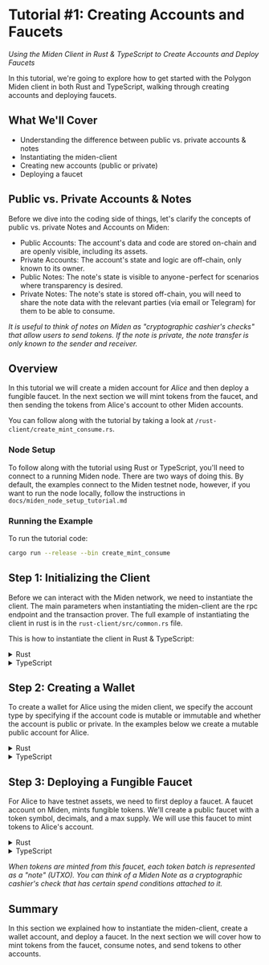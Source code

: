 # Tutorial #1: Creating Accounts and Faucets 

*Using the Miden Client in Rust & TypeScript to Create Accounts and Deploy Faucets*

In this tutorial, we're going to explore how to get started with the Polygon Miden client in both Rust and TypeScript, walking through creating accounts and deploying faucets.

## What We'll Cover
* Understanding the difference between public vs. private accounts & notes
* Instantiating the miden-client
* Creating new accounts (public or private)
* Deploying a faucet

## Public vs. Private Accounts & Notes
Before we dive into the coding side of things, let's clarify the concepts of public vs. private Notes and Accounts on Miden:

* Public Accounts: The account's data and code are stored on-chain and are openly visible, including its assets.
* Private Accounts: The account's state and logic are off-chain, only known to its owner.
* Public Notes: The note's state is visible to anyone - perfect for scenarios where transparency is desired.
* Private Notes: The note's state is stored off-chain, you will need to share the note data with the relevant parties (via email or Telegram) for them to be able to consume.

*It is useful to think of notes on Miden as "cryptographic cashier's checks" that allow users to send tokens. If the note is private, the note transfer is only known to the sender and receiver.*

## Overview

In this tutorial we will create a miden account for *Alice* and then deploy a fungible faucet. In the next section we will mint tokens from the faucet, and then sending the tokens from Alice's account to other Miden accounts.

You can follow along with the tutorial by taking a look at `/rust-client/create_mint_consume.rs`.  

### Node Setup

To follow along with the tutorial using Rust or TypeScript, you'll need to connect to a running Miden node. There are two ways of doing this. By default, the examples connect to the Miden testnet node, however, if you want to run the node locally, follow the instructions in `docs/miden_node_setup_tutorial.md`

### Running the Example

To run the tutorial code:
```bash
cargo run --release --bin create_mint_consume
```

## Step 1: Initializing the Client

Before we can interact with the Miden network, we need to instantiate the client. The main parameters when instantiating the miden-client are the rpc endpoint and the transaction prover. The full example of instantiating the client in rust is in the `rust-client/src/common.rs` file.

This is how to instantiate the client in Rust & TypeScript:

<details>
<summary>Rust</summary>

```rust
let client = Client::new(
    rpc_client,              // RPC endpoint  
    rng_for_client,          // rng
    arc_store,               // store 
    Arc::new(authenticator), // signature authenticator
    Arc::new(tx_prover),     // tx prover (local or delegated)
    true,                    // debug mode
);
```

</details>

<details>

<summary>TypeScript</summary>

```TypeScript
const nodeEndpoint = 'http://18.203.155.106:57291';
let webClient = webClient.create_client(nodeEndpoint)
```


</details>

## Step 2: Creating a Wallet

To create a wallet for Alice using the miden client, we specify the account type by specifying if the account code is mutable or immutable and whether the account is public or private. In the examples below we create a mutable public account for Alice.


<details>
<summary>Rust</summary>

```rust
let alice_template = AccountTemplate::BasicWallet {
    mutable_code: true,
    storage_mode: AccountStorageMode::Public,
};

let (alice_account, _alice_seed) = client.new_account(alice_template).await?;
```

</details>


<details>
<summary>TypeScript</summary>

```TypeScript
const accountId = await webClient.new_wallet(
  AccountStorageMode.public(), // storage type
  true                         // mutable
);
```

</details>


## Step 3: Deploying a Fungible Faucet

For Alice to have testnet assets, we need to first deploy a faucet. A faucet account on Miden, mints fungible tokens. We'll create a public faucet with a token symbol, decimals, and a max supply. We will use this faucet to mint tokens to Alice's account. 


<details>
<summary>Rust</summary>

```rust
let faucet_template = AccountTemplate::FungibleFaucet {
    token_symbol: TokenSymbol::new("MID").unwrap(),
    decimals: 8,
    max_supply: 1_000_000,
    storage_mode: AccountStorageMode::Public,
};

let (faucet_account, _faucet_seed) = client.new_account(faucet_template).await?;
```

</details>


<details>
<summary>TypeScript</summary>

```rust
const faucetId = await webClient.new_faucet(
AccountStorageMode.public(), // storage mode
false,                       // is non fungible (only fungible currently supported)
'MID',                       // Token symbol
8,                           // Decimals
BigInt(1_000_000)            // max supply
);
```

</details>

*When tokens are minted from this faucet, each token batch is represented as a "note" (UTXO). You can think of a Miden Note as a cryptographic cashier's check that has certain spend conditions attached to it.*


## Summary

In this section we explained how to instantiate the miden-client, create a wallet account, and deploy a faucet. In the next section we will cover how to mint tokens from the faucet, consume notes, and send tokens to other accounts. 